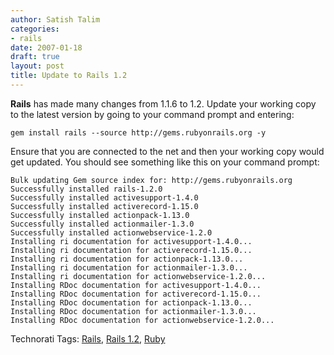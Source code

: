 ```yaml
---
author: Satish Talim
categories:
- rails
date: 2007-01-18
draft: true
layout: post
title: Update to Rails 1.2
---
```


**Rails** has made many changes from 1.1.6 to 1.2. Update your working copy to
the latest version by going to your command prompt and entering:

    gem install rails --source http://gems.rubyonrails.org -y

Ensure that you are connected to the net and then your working copy
would get updated. You should see something like this on your command
prompt:

    Bulk updating Gem source index for: http://gems.rubyonrails.org
    Successfully installed rails-1.2.0
    Successfully installed activesupport-1.4.0
    Successfully installed activerecord-1.15.0
    Successfully installed actionpack-1.13.0
    Successfully installed actionmailer-1.3.0
    Successfully installed actionwebservice-1.2.0
    Installing ri documentation for activesupport-1.4.0...
    Installing ri documentation for activerecord-1.15.0...
    Installing ri documentation for actionpack-1.13.0...
    Installing ri documentation for actionmailer-1.3.0...
    Installing ri documentation for actionwebservice-1.2.0...
    Installing RDoc documentation for activesupport-1.4.0...
    Installing RDoc documentation for activerecord-1.15.0...
    Installing RDoc documentation for actionpack-1.13.0...
    Installing RDoc documentation for actionmailer-1.3.0...
    Installing RDoc documentation for actionwebservice-1.2.0...

Technorati Tags: [Rails](http://technorati.com/tag/Rails), [Rails
1.2](http://technorati.com/tag/Rails+1.2),
[Ruby](http://technorati.com/tag/Ruby)
